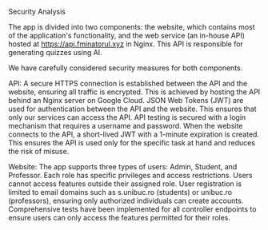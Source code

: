 
Security Analysis

The app is divided into two components: the website, which contains most of the application's functionality, and the web service (an in-house API) hosted at https://api.fminatorul.xyz in Nginx. This API is responsible for generating quizzes using AI.

We have carefully considered security measures for both components.

API:
A secure HTTPS connection is established between the API and the website, ensuring all traffic is encrypted. This is achieved by hosting the API behind an Nginx server on Google Cloud.
JSON Web Tokens (JWT) are used for authentication between the API and the website. This ensures that only our services can access the API.
API testing is secured with a login mechanism that requires a username and password.
When the website connects to the API, a short-lived JWT with a 1-minute expiration is created. This ensures the API is used only for the specific task at hand and reduces the risk of misuse.

Website:
The app supports three types of users: Admin, Student, and Professor. Each role has specific privileges and access restrictions. Users cannot access features outside their assigned role.
User registration is limited to email domains such as s.unibuc.ro (students) or unibuc.ro (professors), ensuring only authorized individuals can create accounts.
Comprehensive tests have been implemented for all controller endpoints to ensure users can only access the features permitted for their roles.
